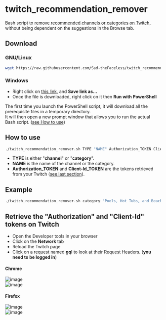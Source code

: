 # twitch_recommendation_remover
Bash script to [remove recommended channels or categories on Twitch](https://www.twitch.tv/settings/recommendations), without being dependent on the suggestions in the Browse tab.

## Download
### GNU/Linux
```bash
wget https://raw.githubusercontent.com/Sad-theFaceless/twitch_recommendation_remover/main/twitch_recommendation_remover.sh && chmod +x twitch_recommendation_remover.sh
```
### Windows
- Right click on [this link](https://github.com/Sad-theFaceless/twitch_recommendation_remover/raw/main/twitch_recommendation_remover.ps1), and **Save link as...**
- Once the file is downloaded, right click on it then **Run with PowerShell**

The first time you launch the PowerShell script, it will download all the prerequisite files in a temporary directory.  
It will then open a new prompt window that allows you to run the actual Bash script. ([see How to use](#how-to-use))

## How to use
```bash
./twitch_recommendation_remover.sh TYPE "NAME" Authorization_TOKEN Client-Id_TOKEN
```
- **TYPE** is either "**channel**" or "**category**".
- **NAME** is the name of the channel or the category.
- **Authorization_TOKEN** and **Client-Id_TOKEN** are the tokens retrieved from your Twitch ([see last section](#retrieve-the-authorization-and-client-id-tokens-on-twitch)).

## Example
```bash
./twitch_recommendation_remover.sh category "Pools, Hot Tubs, and Beaches" a1b2c3d4e5f6g7h8i9j10k11l12m13 m13l12k11j10i9h8g7f6e5d4c3b2a1
```

## Retrieve the "Authorization" and "Client-Id" tokens on Twitch
- Open the Developer tools in your browser
- Click on the **Network** tab
- Reload the Twitch page
- Click on a request named **gql** to look at their Request Headers. (**you need to be logged in**)
#### Chrome
![image](https://user-images.githubusercontent.com/21340420/155695072-1985b99e-30ca-48da-a7ba-aa7c8cbbe749.png)  
![image](https://user-images.githubusercontent.com/21340420/155755848-c43f08f0-398c-49e3-bf32-231f276e5e5c.png)
#### Firefox
![image](https://user-images.githubusercontent.com/21340420/155697210-0285483d-ac23-412e-9424-fb1eb9e9dbd6.png)  
![image](https://user-images.githubusercontent.com/21340420/155755887-4a37ead7-3c48-4215-a5fd-25802eec4c6d.png)
